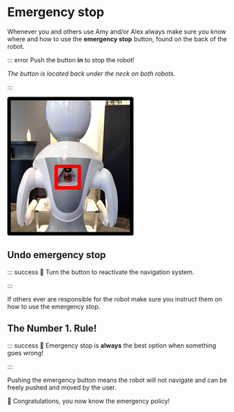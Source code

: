 # Emergency stop

Whenever you and others use Amy and/or Alex always make sure you know where and how to use the **emergency stop** button, found on the back of the robot.

::: error
Push the button **in** to stop the robot!

*The button is located back under the neck on both robots.*

:::

![amy-emergency-stop.png](../../images/amy-emergency-stop.png)

## Undo emergency stop

::: success
🔄 Turn the button to reactivate the navigation system.

:::

If others ever are responsible for the robot make sure you instruct them on how to use the emergency stop.

## The Number 1. Rule!

::: success
🛑 Emergency stop is **always** the best option when something goes wrong!

:::

Pushing the emergency button means the robot will not navigate and can be freely pushed and moved by the user.

🎉 Congratulations, you now know the emergency policy!